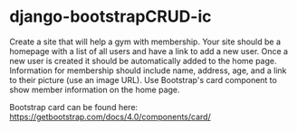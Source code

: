 # django-bootstrapCRUD-ic

Create a site that will help a gym with membership. Your site should be a homepage with a list of all users and have a link to add a new user. Once a new user is created it should be automatically added to the home page. Information for membership should include name, address, age, and a link to their picture (use an image URL). Use Bootstrap's card component to show member information on the home page.

Bootstrap card can be found here: https://getbootstrap.com/docs/4.0/components/card/
